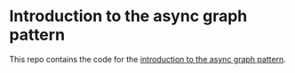 # Introduction to the async graph pattern

This repo contains the code for the [introduction to the async graph pattern](https://graphorigami.org/pattern/).
